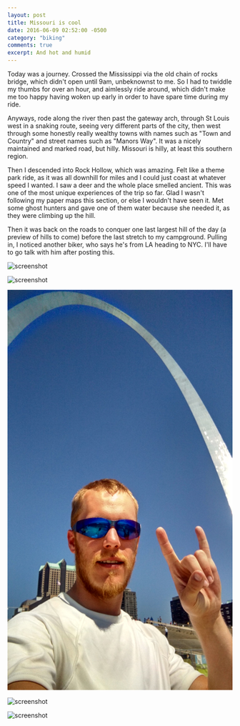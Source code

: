 ```yaml
---
layout: post
title: Missouri is cool
date: 2016-06-09 02:52:00 -0500
category: "biking"
comments: true
excerpt: And hot and humid
---
```


Today was a journey. Crossed the Mississippi via the old chain of rocks bridge, which didn't open until 9am, unbeknownst to me. So I had to twiddle my thumbs for over an hour, and aimlessly ride around, which didn't make me too happy having woken up early in order to have spare time during my ride.

Anyways, rode along the river then past the gateway arch, through St Louis west in a snaking route, seeing very different parts of the city, then west through some honestly really wealthy towns with names such as "Town and Country" and street names such as "Manors Way". It was a nicely maintained and marked road, but hilly. Missouri is hilly, at least this southern region.

Then I descended into Rock Hollow, which was amazing. Felt like a theme park ride, as it was all downhill for miles and I could just coast at whatever speed I wanted. I saw a deer and the whole place smelled ancient. This was one of the most unique experiences of the trip so far. Glad I wasn't following my paper maps this section, or else I wouldn't have seen it. Met some ghost hunters and gave one of them water because she needed it, as they were climbing up the hill.

Then it was back on the roads to conquer one last largest hill of the day (a preview of hills to come) before the last stretch to my campground. Pulling in, I noticed another biker, who says he's from LA heading to NYC. I'll have to go talk with him after posting this.

![screenshot](https://raw.githubusercontent.com/glenlovett/glenlovett.github.io/master/assets/IMG_20160609_074238843.jpg)

![screenshot](https://raw.githubusercontent.com/glenlovett/glenlovett.github.io/master/assets/IMG_20160609_102018364.jpg)

![screenshot](https://raw.githubusercontent.com/glenlovett/glenlovett.github.io/master/assets/IMG_20160609_103618920_HDR.jpg)

![screenshot](https://raw.githubusercontent.com/glenlovett/glenlovett.github.io/master/assets/IMG_20160609_151507656.jpg)

![screenshot](https://raw.githubusercontent.com/glenlovett/glenlovett.github.io/master/assets/IMG_20160609_153657821.jpg)
